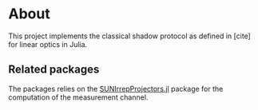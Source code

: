 # About

This project implements the classical shadow protocol as defined in [cite] for
linear optics in Julia.


## Related packages

The packages relies on the [SUNIrrepProjectors.jl](https://github.com/thmhugo/SUNIrrepProjectors.jl) package for the computation of the measurement channel.
